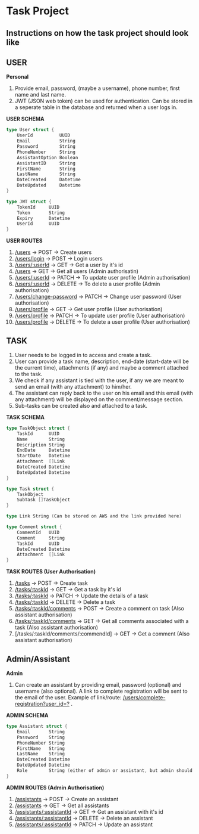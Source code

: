 # Task Project

## Instructions on how the task project should look like

## USER

**Personal**

1. Provide email, password, (maybe a username), phone number, first name and last name.
2. JWT (JSON web token) can be used for authentication. Can be stored in a seperate table in the database and returned when a user logs in.

**USER SCHEMA**

```go
type User struct {
    UserId          UUID
    Email           String
    Password        String
    PhoneNumber     String
    AssistantOption Boolean
    AssistantID     String
    FirstName       String
    LastName        String
    DateCreated     Datetime
    DateUpdated     Datetime
}

type JWT struct {
    TokenId     UUID
    Token       String
    Expiry      Datetime
    UserId      UUID
}
```

**USER ROUTES**

1. [/users]() -> POST -> Create users
2. [/users/login]() -> POST -> Login users
3. [/users/:userId]() -> GET -> Get a user by it's id
4. [/users]() -> GET -> Get all users (Admin authorisatin)
5. [/users/:userId]() -> PATCH -> To update user profile (Admin authorisation)
6. [/users/:userId]() -> DELETE -> To delete a user profile (Admin authorisation)
7. [/users/change-password]() -> PATCH -> Change user password (User authorisation)
8. [/users/profile]() -> GET -> Get user profile (User authorisation)
9. [/users/profile]() -> PATCH -> To update user profile (User authorisation)
10. [/users/profile]() -> DELETE -> To delete a user profile (User authorisation)

## TASK

1. User needs to be logged in to access and create a task.
2. User can provide a task name, description, end-date (start-date will be the current time), attachments (if any) and maybe a comment attached to the task.
3. We check if any assistant is tied with the user, if any we are meant to send an email (with any attachment) to him/her.
4. The assistant can reply back to the user on his email and this email (with any attachment) will be displayed on the comment/message section.
5. Sub-tasks can be created also and attached to a task.

**TASK SCHEMA**

```go
type TaskObject struct {
    TaskId      UUID
    Name        String
    Description String
    EndDate     Datetime
    StartDate   Datetime
    Attachment  []Link
    DateCreated Datetime
    DateUpdated Datetime
}

type Task struct {
    TaskObject
    SubTask []TaskObject
}

type Link String (Can be stored on AWS and the link provided here)

type Comment struct {
    CommentId   UUID
    Comment     String
    TaskId      UUID
    DateCreated Datetime
    Attachment  []Link
}
```

**TASK ROUTES (User Authorisation)**

1. [/tasks]() -> POST -> Create task
2. [/tasks/:taskId]() -> GET -> Get a task by it's id
3. [/tasks/:taskId]() -> PATCH -> Update the details of a task
4. [/tasks/:taskId]() -> DELETE -> Delete a task
5. [/tasks/:taskId/comments]() -> POST -> Create a comment on task (Also assistant authorisation)
6. [/tasks/:taskId/comments]() -> GET -> Get all comments associated with a task (Also assistant authorisation)
7. [/tasks/:taskId/comments/:commendId] -> GET -> Get a comment (Also assistant authorisation)

## Admin/Assistant

**Admin**

1. Can create an assistant by providing email, password (optional) and username (also optional). A link to complete registration will be sent to the email of the user. Example of link/route: [/users/complete-registration?user_id=?]() .

**ADMIN SCHEMA**

```go
type Assistant struct {
    Email       String
    Password    String
    PhoneNumber String
    FirstName   String
    LastName    String
    DateCreated Datetime
    DateUpdated Datetime
    Role        String (either of admin or assistant, but admin should be for the main admin)
}
```

**ADMIN ROUTES (Admin Authorisation)**

1. [/assistants]() -> POST -> Create an assistant
2. [/assistants]() -> GET -> Get all assistants
3. [/assistants/:assistantId]() -> GET -> Get an assistant with it's id
4. [/assistants/:assistantId]() -> DELETE -> Delete an assistant
5. [/assistants/:assistantId]() -> PATCH -> Update an assistant

